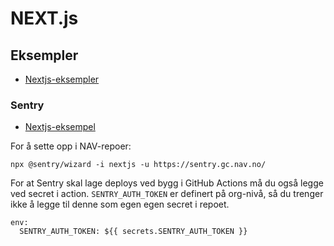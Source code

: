 # NEXT.js

## Eksempler

- [Nextjs-eksempler](https://github.com/vercel/next.js/tree/canary/examples)

### Sentry

- [Nextjs-eksempel](https://github.com/vercel/next.js/tree/canary/examples/with-sentry)

For å sette opp i NAV-repoer:

```
npx @sentry/wizard -i nextjs -u https://sentry.gc.nav.no/
```

For at Sentry skal lage deploys ved bygg i GitHub Actions må du også legge ved secret i action. `SENTRY_AUTH_TOKEN` er definert på org-nivå, så du trenger ikke å legge til denne som egen egen secret i repoet.

```
env:
  SENTRY_AUTH_TOKEN: ${{ secrets.SENTRY_AUTH_TOKEN }}
```
